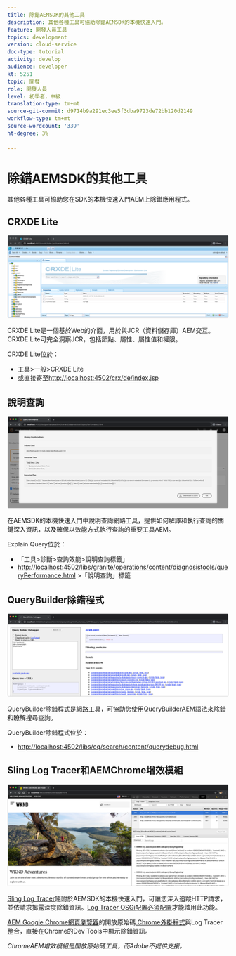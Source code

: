 ```yaml
---
title: 除錯AEMSDK的其他工具
description: 其他各種工具可協助除錯AEMSDK的本機快速入門。
feature: 開發人員工具
topics: development
version: cloud-service
doc-type: tutorial
activity: develop
audience: developer
kt: 5251
topic: 開發
role: 開發人員
level: 初學者，中級
translation-type: tm+mt
source-git-commit: d9714b9a291ec3ee5f3dba9723de72bb120d2149
workflow-type: tm+mt
source-wordcount: '339'
ht-degree: 3%

---
```



# 除錯AEMSDK的其他工具

其他各種工具可協助您在SDK的本機快速入門AEM上除錯應用程式。

## CRXDE Lite

![CRXDE Lite](./assets/other-tools/crxde-lite.png)

CRXDE Lite是一個基於Web的介面，用於與JCR（資料儲存庫）AEM交互。 CRXDE Lite可完全洞察JCR，包括節點、屬性、屬性值和權限。

CRXDE Lite位於：

+ 工具>一般>CRXDE Lite
+ 或直接寄至[http://localhost:4502/crx/de/index.jsp](http://localhost:4502/crx/de/index.jsp)

## 說明查詢

![說明查詢](./assets/other-tools/explain-query.png)

在AEMSDK的本機快速入門中說明查詢網路工具，提供如何解譯和執行查詢的關鍵深入資訊，以及確保以效能方式執行查詢的重要工具AEM。

Explain Query位於：

+ 「工具>診斷>查詢效能>說明查詢標籤」
+ [http://localhost:4502/libs/granite/operations/content/diagnosistools/queryPerformance.html](http://localhost:4502/libs/granite/operations/content/diagnosistools/queryPerformance.html) >「說明查詢」標籤

## QueryBuilder除錯程式

![QueryBuilder除錯程式](./assets/other-tools/query-debugger.png)

QueryBuilder除錯程式是網路工具，可協助您使用[QueryBuilderAEM](https://docs.adobe.com/content/help/en/experience-manager-65/developing/platform/query-builder/querybuilder-api.html)語法來除錯和瞭解搜尋查詢。

QueryBuilder除錯程式位於：

+ [http://localhost:4502/libs/cq/search/content/querydebug.html](http://localhost:4502/libs/cq/search/content/querydebug.html)

## Sling Log Tracer和AEMChrome增效模組

![Sling Log Tracer和AEMChrome增效模組](./assets/other-tools/log-tracer.png)

[Sling Log Tracer](https://sling.apache.org/documentation/bundles/log-tracers.html)隨附於AEMSDK的本機快速入門，可讓您深入追蹤HTTP請求，並依請求揭露深度除錯資訊。[Log Tracer OSGi配置必須配置](https://sling.apache.org/documentation/bundles/log-tracers.html#configuration-1)才能啟用此功能。

[AEM Google Chrome網頁瀏覽器](https://www.google.com/chrome/)的開放原始碼[ Chrome外掛程式](https://chrome.google.com/webstore/detail/aem-chrome-plug-in/ejdcnikffjleeffpigekhccpepplaode?hl=en-US)與Log Tracer整合，直接在Chrome的Dev Tools中顯示除錯資訊。

_ChromeAEM增效模組是開放原始碼工具，而Adobe不提供支援。_

